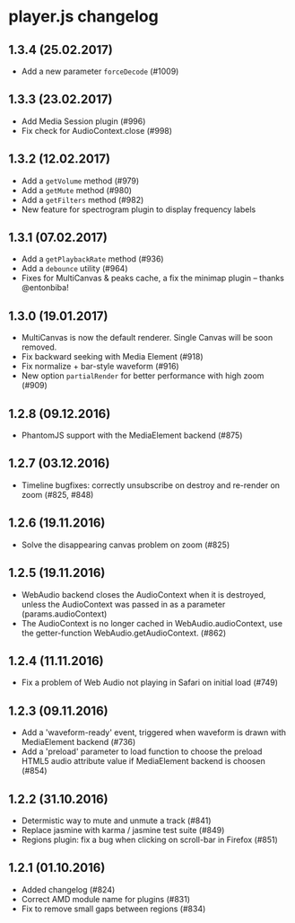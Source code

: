 player.js changelog
=======================

1.3.4 (25.02.2017)
------------------
- Add a new parameter `forceDecode` (#1009)

1.3.3 (23.02.2017)
------------------
- Add Media Session plugin (#996)
- Fix check for AudioContext.close (#998)

1.3.2 (12.02.2017)
------------------
- Add a `getVolume` method (#979)
- Add a `getMute` method (#980)
- Add a `getFilters` method (#982)
- New feature for spectrogram plugin to display frequency labels

1.3.1 (07.02.2017)
------------------
- Add a `getPlaybackRate` method (#936)
- Add a `debounce` utility (#964)
- Fixes for MultiCanvas & peaks cache, a fix the minimap plugin – thanks @entonbiba!

1.3.0 (19.01.2017)
------------------
- MultiCanvas is now the default renderer. Single Canvas will be soon removed.
- Fix backward seeking with Media Element (#918)
- Fix normalize + bar-style waveform (#916)
- New option `partialRender` for better performance with high zoom (#909)

1.2.8 (09.12.2016)
------------------
- PhantomJS support with the MediaElement backend (#875)

1.2.7 (03.12.2016)
------------------
- Timeline bugfixes: correctly unsubscribe on destroy and re-render on zoom (#825, #848)

1.2.6 (19.11.2016)
------------------
- Solve the disappearing canvas problem on zoom (#825)

1.2.5 (19.11.2016)
------------------
- WebAudio backend closes the AudioContext when it is destroyed, unless the AudioContext was passed in as a parameter (params.audioContext)
- The AudioContext is no longer cached in WebAudio.audioContext, use the getter-function WebAudio.getAudioContext. (#862)

1.2.4 (11.11.2016)
------------------
- Fix a problem of Web Audio not playing in Safari on initial load (#749)

1.2.3 (09.11.2016)
------------------

- Add a 'waveform-ready' event, triggered when waveform is drawn with MediaElement backend (#736)
- Add a 'preload' parameter to load function to choose the preload HTML5 audio attribute value if MediaElement backend is choosen (#854)

1.2.2 (31.10.2016)
------------------

- Determistic way to mute and unmute a track (#841)
- Replace jasmine with karma / jasmine test suite (#849)
- Regions plugin: fix a bug when clicking on scroll-bar in Firefox (#851)

1.2.1 (01.10.2016)
------------------

- Added changelog (#824)
- Correct AMD module name for plugins (#831)
- Fix to remove small gaps between regions (#834)
